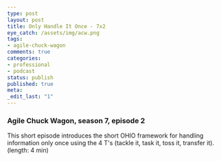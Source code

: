 ```yaml
---
type: post
layout: post
title: Only Handle It Once - 7x2
eye_catch: /assets/img/acw.png
tags:
- agile-chuck-wagon
comments: true
categories:
- professional
- podcast
status: publish
published: true
meta:
_edit_last: "1"
---
```


### Agile Chuck Wagon, season 7, episode 2

This short episode introduces the short OHIO framework for handling information only once using the 4 T's (tackle it, task it, toss it, transfer it). (length: 4 min)
